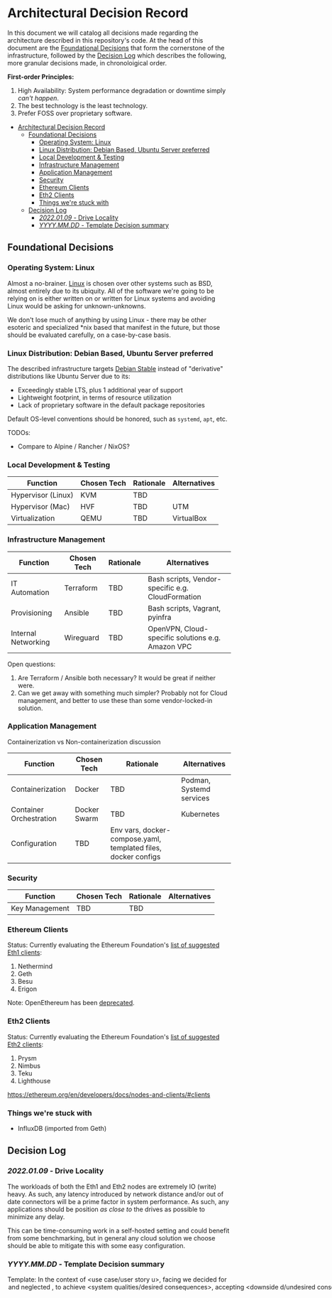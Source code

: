 # Architectural Decision Record

In this document we will catalog all decisions made regarding the architecture described in this repository's code. At the head of this document are the [Foundational Decisions](#foundational-decisions) that form the cornerstone of the infrastructure, followed by the [Decision Log](#decision-log) which describes the following, more granular decisions made, in chronoloigical order.

**First-order Principles:**
1. High Availability: System performance degradation or downtime simply _can't happen_.
2. The best technology is the least technology.
3. Prefer FOSS over proprietary software.

- [Architectural Decision Record](#architectural-decision-record)
  - [Foundational Decisions](#foundational-decisions)
    - [Operating System: Linux](#operating-system-linux)
    - [Linux Distribution: Debian Based, Ubuntu Server preferred](#linux-distribution-debian-based-ubuntu-server-preferred)
    - [Local Development & Testing](#local-development--testing)
    - [Infrastructure Management](#infrastructure-management)
    - [Application Management](#application-management)
    - [Security](#security)
    - [Ethereum Clients](#ethereum-clients)
    - [Eth2 Clients](#eth2-clients)
    - [Things we're stuck with](#things-were-stuck-with)
  - [Decision Log](#decision-log)
    - [_2022.01.09_ - Drive Locality](#20220109---drive-locality)
    - [_YYYY.MM.DD_ - Template Decision summary](#yyyymmdd---template-decision-summary)

## Foundational Decisions

### Operating System: Linux

Almost a no-brainer. [Linux](https://www.linux.org/) is chosen over other systems such as BSD, almost entirely due to its ubiquity. All of the software we're going to be relying on is either written on or written for Linux systems and avoiding Linux would be asking for unknown-unknowns.

We don't lose much of anything by using Linux - there may be other esoteric and specialized *nix based that manifest in the future, but those should be evaluated carefully, on a case-by-case basis. 

### Linux Distribution: Debian Based, Ubuntu Server preferred

The described infrastructure targets [Debian Stable](https://www.debian.org/releases/stable/) instead of "derivative" distributions like Ubuntu Server due to its:
- Exceedingly stable LTS, plus 1 additional year of support
- Lightweight footprint, in terms of resource utilization
- Lack of proprietary software in the default package repositories

Default OS-level conventions should be honored, such as `systemd`, `apt`, etc.  

TODOs:
- Compare to Alpine / Rancher / NixOS?

### Local Development & Testing

| Function | Chosen Tech | Rationale | Alternatives |
| -------- | ----------- | --------- | ------------ |
| Hypervisor (Linux) | KVM | TBD | |
| Hypervisor (Mac) | HVF | TBD | UTM |
| Virtualization | QEMU | TBD | VirtualBox |

### Infrastructure Management

| Function | Chosen Tech | Rationale | Alternatives |
| -------- | ----------- | --------- | ------------ |
| IT Automation | Terraform | TBD | Bash scripts, Vendor-specific e.g. CloudFormation  |
| Provisioning | Ansible | TBD | Bash scripts, Vagrant, pyinfra |
| Internal Networking | Wireguard | TBD | OpenVPN, Cloud-specific solutions e.g. Amazon VPC |

Open questions:
1. Are Terraform / Ansible both necessary? It would be great if neither were.
2. Can we get away with something much simpler? Probably not for Cloud management, and better to use these than some vendor-locked-in solution.

### Application Management

Containerization vs Non-containerization discussion

| Function | Chosen Tech | Rationale | Alternatives |
| -------- | ----------- | --------- | ------------ |
| Containerization | Docker | TBD | Podman, Systemd services |
| Container Orchestration | Docker Swarm | TBD | Kubernetes |
| Configuration | TBD | Env vars, docker-compose.yaml, templated files, docker configs |

### Security

| Function | Chosen Tech | Rationale | Alternatives |
| -------- | ----------- | --------- | ------------ |
| Key Management | TBD | TBD | |

### Ethereum Clients

Status: Currently evaluating the Ethereum Foundation's [list of suggested Eth1 clients](https://launchpad.ethereum.org/en/select-client):
1. Nethermind
2. Geth
3. Besu
4. Erigon

Note: OpenEthereum has been [deprecated](https://medium.com/openethereum/gnosis-joins-erigon-formerly-turbo-geth-to-release-next-gen-ethereum-client-c6708dd06dd).

### Eth2 Clients

Status: Currently evaluating the Ethereum Foundation's [list of suggested Eth2 clients](https://launchpad.ethereum.org/en/select-client):

1. Prysm
2. Nimbus
3. Teku
4. Lighthouse

https://ethereum.org/en/developers/docs/nodes-and-clients/#clients


### Things we're stuck with

- InfluxDB (imported from Geth)

## Decision Log

### _2022.01.09_ - Drive Locality

The workloads of both the Eth1 and Eth2 nodes are extremely IO (write) heavy. As such, any latency introduced by
network distance and/or out of date connectors will be a prime factor in system performance. As such, any applications
should be position _as close to_ the drives as possible to minimize any delay.

This can be time-consuming work in a self-hosted setting and could benefit from some benchmarking, but in general
any cloud solution we choose should be able to mitigate this with some easy configuration.

### _YYYY.MM.DD_ - Template Decision summary

Template: In the context of <use case/user story u>, facing <concern c> we decided for <option o> and neglected <other options>, to achieve <system qualities/desired consequences>, accepting <downside d/undesired consequences>, because <additional rationale>.